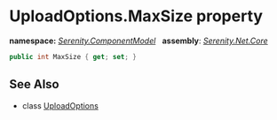 # UploadOptions.MaxSize property
**namespace:** *[Serenity.ComponentModel](../../README.md#serenity.componentmodel-namespace)*   **assembly**: *[Serenity.Net.Core](../../README.md)*

```csharp
public int MaxSize { get; set; }
```

## See Also

* class [UploadOptions](../UploadOptions.md)